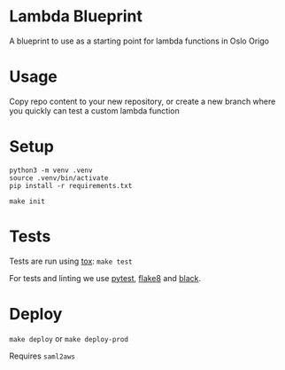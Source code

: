 Lambda Blueprint
=============
A blueprint to use as a starting point for lambda functions in Oslo Origo

# Usage
Copy repo content to your new repository, or create a new branch where you quickly can test a custom lambda function

# Setup
```
python3 -m venv .venv
source .venv/bin/activate
pip install -r requirements.txt
```

```
make init
```

# Tests

Tests are run using [tox](https://pypi.org/project/tox/): `make test`

For tests and linting we use [pytest](https://pypi.org/project/pytest/), [flake8](https://pypi.org/project/flake8/) and [black](https://pypi.org/project/black/).

# Deploy

`make deploy` or `make deploy-prod`

Requires `saml2aws`
